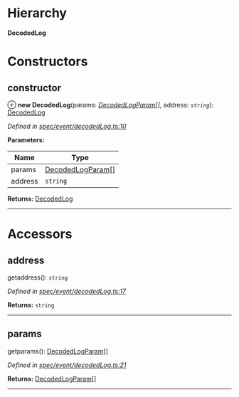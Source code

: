 

# Hierarchy

**DecodedLog**

# Constructors

<a id="constructor"></a>

##  constructor

⊕ **new DecodedLog**(params: *[DecodedLogParam](_spec_event_decodedlogparam_.decodedlogparam.md)[]*, address: *`string`*): [DecodedLog](_spec_event_decodedlog_.decodedlog.md)

*Defined in [spec/event/decodedLog.ts:10](https://github.com/paritytech/js-libs/blob/c2812ab/packages/abi/src/spec/event/decodedLog.ts#L10)*

**Parameters:**

| Name | Type |
| ------ | ------ |
| params | [DecodedLogParam](_spec_event_decodedlogparam_.decodedlogparam.md)[] |
| address | `string` |

**Returns:** [DecodedLog](_spec_event_decodedlog_.decodedlog.md)

___

# Accessors

<a id="address"></a>

##  address

getaddress(): `string`

*Defined in [spec/event/decodedLog.ts:17](https://github.com/paritytech/js-libs/blob/c2812ab/packages/abi/src/spec/event/decodedLog.ts#L17)*

**Returns:** `string`

___
<a id="params"></a>

##  params

getparams(): [DecodedLogParam](_spec_event_decodedlogparam_.decodedlogparam.md)[]

*Defined in [spec/event/decodedLog.ts:21](https://github.com/paritytech/js-libs/blob/c2812ab/packages/abi/src/spec/event/decodedLog.ts#L21)*

**Returns:** [DecodedLogParam](_spec_event_decodedlogparam_.decodedlogparam.md)[]

___

